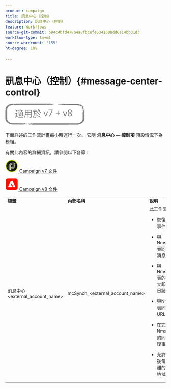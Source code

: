 ```yaml
---
product: campaign
title: 訊息中心（控制）
description: 訊息中心（控制）
feature: Workflows
source-git-commit: b94c4bfd478b4a8fbcefe6341608dd6a14bb31d3
workflow-type: tm+mt
source-wordcount: '155'
ht-degree: 10%

---
```



# 訊息中心（控制）{#message-center-control}

![](../../assets/common.svg)

下面詳述的工作流計畫每小時運行一次。 它隨 **消息中心 — 控制項** 預設情況下為模組。


有關此內容的詳細資訊，請參閱以下各節：

![](assets/do-not-localize/v7.jpeg)[  Campaign v7 文件](../../message-center/using/about-transactional-messaging.md)

![](assets/do-not-localize/v8.png)[  Campaign v8 文件](https://experienceleague.adobe.com/docs/campaign/campaign-v8/send/transactional.html)


<table> 
 <tbody> 
  <tr> 
   <td> <strong>標籤</strong><br /> </td> 
   <td> <strong>內部名稱</strong><br /> </td> 
   <td> <strong>說明</strong><br /> </td> 
  </tr> 
  <tr> 
   <td> 消息中心 &lt;external_account_name&gt;<br /> </td> 
   <td> mcSynch_&lt;external_account_name&gt;<br /> </td> 
   <td> 此工作流：<br /> 
    <ul> 
     <li> <p>恢復由操作處理的事件清單。</p> </li> 
     <li> <p>與NmsBroadLogMsg表同步以恢復傳遞消息資格。</p> </li> 
     <li> <p>與NmsBroadLogMsg表的同步完成後，立即恢復事件傳遞日誌。</p> </li> 
     <li> <p>與NmsTrackingUrl表同步以恢復傳遞URL的跟蹤。</p> </li> 
     <li> <p>在完成與NmsTrackingUrl表的同步後，立即恢復事件跟蹤URL。</p> </li> 
     <li> <p>允許您在發送交貨後每三小時恢復隔離的所有電子郵件地址。</p> </li> 
    </ul> </td> 
  </tr> 
 </tbody> 
</table>

